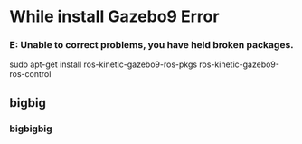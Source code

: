 # While install Gazebo9 Error

### E: Unable to correct problems, you have held broken packages.

sudo apt-get install ros-kinetic-gazebo9-ros-pkgs ros-kinetic-gazebo9-ros-control



## bigbig
### bigbigbig
